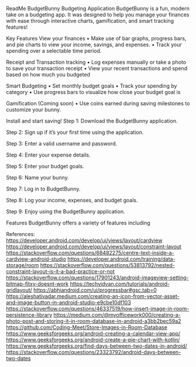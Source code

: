 
ReadMe
BudgetBunny Budgeting Application
BudgetBunny is a fun, modern take on a budgeting app. It was designed to help you manage your finances with ease through interactive charts, gamification, and smart tracking features! 

Key Features
View your finances
•	Make use of bar graphs, progress bars, and pie charts to view your income, savings, and expenses.
•	Track your spending over a selectable time period.

Receipt and Transaction tracking
•	Log expenses manually or take a photo to save your transaction receipt
•	View your recent transactions and spend based on how much you budgeted

Smart Budgeting
•	Set monthly budget goals
•	Track your spending by category
•	Use progress bars to visualize how close your budget goal is

Gamification (Coming soon)
•	Use coins earned during saving milestones to customize your bunny.

Install and start saving!
Step 1:
Download the BudgetBunny application.

Step 2:
Sign up if it’s your first time using the application.

Step 3:
Enter a valid username and password.

Step 4:
Enter your expense details.

Step 5:
Enter your budget goals.

Step 6:
Name your bunny.

Step 7:
Log in to BudgetBunny.

Step 8:
Log your income, expenses, and budget goals.

Step 9:
Enjoy using the BudgetBunny application.

Features
BudgetBunny offers a variety of features including



References:
https://developer.android.com/develop/ui/views/layout/cardview
https://developer.android.com/develop/ui/views/layout/constraint-layout
https://stackoverflow.com/questions/68482275/centre-text-inside-a-cardview-android-studio
https://developer.android.com/training/data-storage/room
https://stackoverflow.com/questions/53813792/nested-constraint-layout-is-it-a-bad-practice-or-not
https://stackoverflow.com/questions/17901243/android-imageview-setting-bitmap-fitxy-doesnt-work
https://techvidvan.com/tutorials/android-gridlayout/
https://abhiandroid.com/ui/progressbar#gsc.tab=0
https://aleshativadar.medium.com/creating-an-icon-from-vector-asset-and-image-button-in-android-studio-e9cbe10df103
https://stackoverflow.com/questions/46337519/how-insert-image-in-room-persistence-library
https://medium.com/@myofficework000/creating-a-photo-post-and-storing-it-in-room-database-in-android-a3bb2bec59a2
https://github.com/Coding-Meet/Store-Images-in-Room-Database
https://www.geeksforgeeks.org/android-creating-a-calendar-view-app/
https://www.geeksforgeeks.org/android-create-a-pie-chart-with-kotlin/
https://www.geeksforgeeks.org/find-days-between-two-dates-in-android/
https://stackoverflow.com/questions/23323792/android-days-between-two-dates

